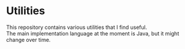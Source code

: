 # Utilities

This repository contains various utilities that I find useful.</br>
The main implementation language at the moment is Java, but it might change over time.

